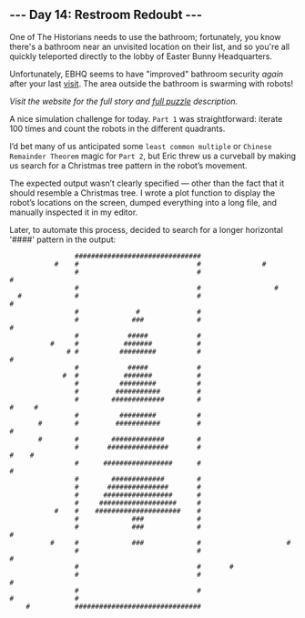 ## --- Day 14: Restroom Redoubt ---
One of The Historians needs to use the bathroom; fortunately, you know there's a bathroom near an unvisited location on their list, and so you're all quickly teleported directly to the lobby of Easter Bunny Headquarters.

Unfortunately, EBHQ seems to have "improved" bathroom security <em>again</em> after your last [visit](/2016/day/2). The area outside the bathroom is swarming with robots!

_Visit the website for the full story and [full puzzle](https://adventofcode.com/2024/day/14) description._

A nice simulation challenge for today. `Part 1` was straightforward: iterate 100 times and count the robots in the different quadrants. 

I’d bet many of us anticipated some `least common multiple` or `Chinese Remainder Theorem` magic for `Part 2`, but Eric threw us a curveball by making us search for a Christmas tree pattern in the robot’s movement.

The expected output wasn’t clearly specified — other than the fact that it should resemble a Christmas tree. I wrote a plot function to display the robot’s locations on the screen, dumped everything into a long file, and manually inspected it in my editor.

Later, to automate this process, decided to search for a longer horizontal '####' pattern in the output:

```
                ###############################
           #    #                             #               #
                #                             #                                   #
                #                             #                  #
  #             #                             #                            #
                #              #              #
                #             ###             #                                  #
                #            #####            #
          #     #           #######           #
              # #          #########          #                                      #
                #            #####            #
             #  #           #######           #
                #          #########          #
                #         ###########         #
                #        #############        #                                  #     #
                #          #########          #
       #        #         ###########         #                               #
       #        #        #############        #
                #       ###############       #                           #    #
                #      #################      #                                         #
                #        #############        #
                #       ###############       #
                #      #################      #
                #     ###################     #
           #    #    #####################    #
                #             ###             #
                #             ###             #                                                   #
          #     #             ###             #                     #
                #                             #                                 #
                #                             #       #
                #                             #                           #
                #                             #                                  #               #
    #           ###############################
```